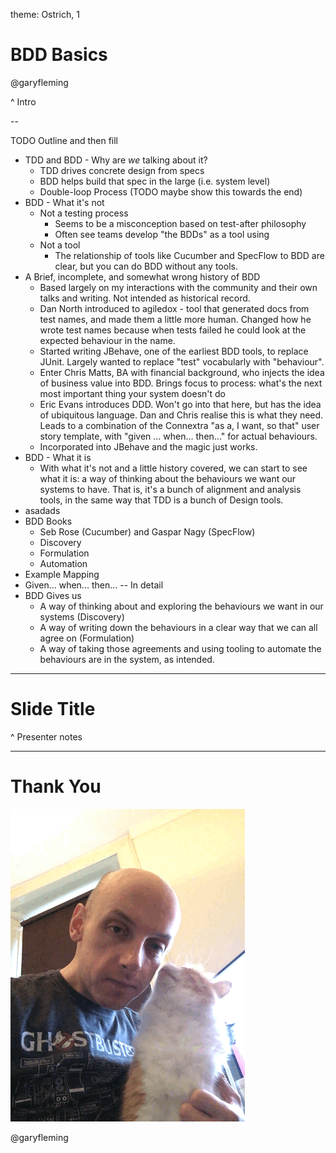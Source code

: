 theme: Ostrich, 1

# BDD Basics

@garyfleming

^ Intro

--

TODO Outline and then fill

- TDD and BDD - Why are _we_ talking about it?
  - TDD drives concrete design from specs
  - BDD helps build that spec in the large (i.e. system level)
  - Double-loop Process (TODO maybe show this towards the end)
- BDD - What it's not
  - Not a testing process
    - Seems to be a misconception based on test-after philosophy
    - Often see teams develop "the BDDs" as a tool using 
  - Not a tool
    - The relationship of tools like Cucumber and SpecFlow to BDD are clear, but you can do BDD without any tools.
- A Brief, incomplete, and somewhat wrong history of BDD
  - Based largely on my interactions with the community and their own talks and writing. Not intended as historical record.
  - Dan North introduced to agiledox - tool that generated docs from test names, and made them a little more human. Changed how he wrote test names because when tests failed he could look at the expected behaviour in the name.
  - Started writing JBehave, one of the earliest BDD tools, to replace JUnit. Largely wanted to replace "test" vocabularly with "behaviour".
  - Enter Chris Matts, BA with financial background, who injects the idea of business value into BDD. Brings focus to process: what's the next most important thing your system doesn't do
  - Eric Evans introduces DDD. Won't go into that here, but has the idea of ubiquitous language. Dan and Chris realise this is what they need. Leads to a combination of the Connextra "as a, I want, so that" user story template, with "given ... when... then..." for actual behaviours.
  - Incorporated into JBehave and the magic just works.
- BDD - What it is
  - With what it's not and a little history covered, we can start to see what it is: a way of thinking about the behaviours we want our systems to have. That is, it's a bunch of alignment and analysis tools, in the same way that TDD is a bunch of Design tools.
- asadads
- BDD Books
  - Seb Rose (Cucumber) and Gaspar Nagy (SpecFlow)
  - Discovery
  - Formulation
  - Automation
- Example Mapping
- Given... when... then... -- In detail
- BDD Gives us
  - A way of thinking about and exploring the behaviours we want in our systems (Discovery)
  - A way of writing down the behaviours in a clear way that we can all agree on (Formulation)
  - A way of taking those agreements and using tooling to automate the behaviours are in the system, as intended.


---

# Slide Title

^ Presenter notes

---

# Thank You

![inline](images/cat3.gif)

@garyfleming
